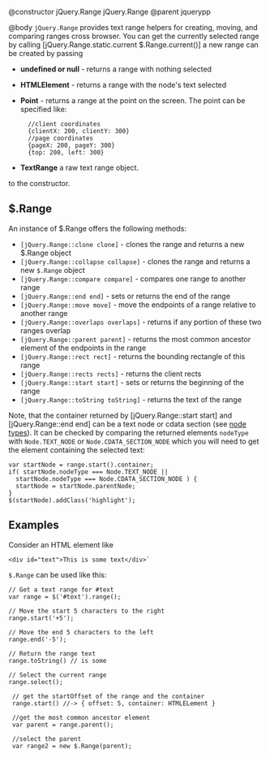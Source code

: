 @constructor jQuery.Range jQuery.Range
@parent jquerypp

@body
`jQuery.Range` provides text range helpers for creating, moving, and comparing ranges cross browser. You can get the currently selected range by calling [jQuery.Range.static.current $.Range.current()] a new range can be created by passing

- __undefined or null__ - returns a range with nothing selected
- __HTMLElement__ - returns a range with the node's text selected
- __Point__ - returns a range at the point on the screen.  The point can be specified like:

        //client coordinates
        {clientX: 200, clientY: 300}
        //page coordinates
        {pageX: 200, pageY: 300}
        {top: 200, left: 300}

- __TextRange__ a raw text range object.

to the constructor.

## $.Range

An instance of $.Range offers the following methods:

* `[jQuery.Range::clone clone]` - clones the range and returns a new $.Range object
* `[jQuery.Range::collapse collapse]` - clones the range and returns a new `$.Range` object
* `[jQuery.Range::compare compare]` - compares one range to another range
* `[jQuery.Range::end end]` - sets or returns the end of the range
* `[jQuery.Range::move move]` - move the endpoints of a range relative to another range
* `[jQuery.Range::overlaps overlaps]` - returns if any portion of these two ranges overlap
* `[jQuery.Range::parent parent]` - returns the most common ancestor element of the endpoints in the range
* `[jQuery.Range::rect rect]` - returns the bounding rectangle of this range
* `[jQuery.Range::rects rects]` - returns the client rects
* `[jQuery.Range::start start]` - sets or returns the beginning of the range
* `[jQuery.Range::toString toString]` - returns the text of the range

Note, that the container returned by [jQuery.Range::start start] and [jQuery.Range::end end] can be a text node or cdata section (see [node types](https://developer.mozilla.org/en/nodeType)). It can be checked by comparing the returned elements `nodeType` with `Node.TEXT_NODE` or `Node.CDATA_SECTION_NODE` which you will need to get the element containing the selected text:

    var startNode = range.start().container;
    if( startNode.nodeType === Node.TEXT_NODE ||
      startNode.nodeType === Node.CDATA_SECTION_NODE ) {
      startNode = startNode.parentNode;
    }
    $(startNode).addClass('highlight');

## Examples

Consider an HTML element like

    <div id="text">This is some text</div>`

`$.Range` can be used like this:

    // Get a text range for #text
    var range = $('#text').range();

    // Move the start 5 characters to the right
    range.start('+5');

    // Move the end 5 characters to the left
    range.end('-5');

    // Return the range text
    range.toString() // is some

    // Select the current range
    range.select();

     // get the startOffset of the range and the container
     range.start() //-> { offset: 5, container: HTMLELement }

     //get the most common ancestor element
     var parent = range.parent();

     //select the parent
     var range2 = new $.Range(parent);
